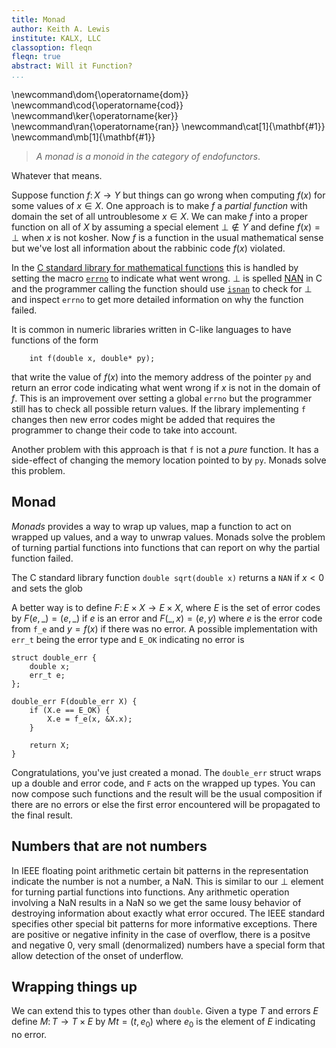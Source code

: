 ```yaml
---
title: Monad
author: Keith A. Lewis
institute: KALX, LLC
classoption: fleqn
fleqn: true
abstract: Will it Function?
...
```


\newcommand\dom{\operatorname{dom}}
\newcommand\cod{\operatorname{cod}}
\newcommand\ker{\operatorname{ker}}
\newcommand\ran{\operatorname{ran}}
\newcommand\cat[1]{\mathbf{#1}}
\newcommand\mb[1]{\mathbf{#1}}

> _A monad is a monoid in the category of endofunctors_.

Whatever that means.

Suppose function $f\colon X\to Y$ but things can go wrong when
computing $f(x)$ for some values of $x\in X$.  One approach is
to make $f$ a _partial function_ with domain the set of all untroublesome
$x\in X$.  We can make $f$ into a proper function on all of $X$ by assuming
a special element $\bot\not\in Y$ and define $f(x) = \bot$ when $x$
is not kosher.  Now $f$ is a function in the usual mathematical
sense but we've lost all information about the rabbinic code $f(x)$ violated.

In the [C standard library for mathematical
functions](https://en.cppreference.com/w/c/numeric/math)
this is handled by setting the macro
[`errno`](https://en.cppreference.com/w/c/error/errno)
to indicate what went wrong. $\bot$ is spelled
[NAN](https://en.cppreference.com/w/c/numeric/math/NAN)
in C and the programmer calling the function should use
[`isnan`](https://en.cppreference.com/w/c/numeric/math/isnan) to check
for $\bot$ and inspect `errno` to get more detailed information on why
the function failed.

It is common in numeric libraries written in C-like languages to have functions of the form
```
	int f(double x, double* py);
```
that write the value of $f(x)$ into the memory address of the pointer `py`
and return an error code indicating what went wrong if $x$ 
is not in the domain of $f$. This is an improvement over setting
a global `errno` but the programmer still has to check all possible
return values. If the library implementing `f` changes then
new error codes might be added that requires the programmer to
change their code to take into account.

Another problem with this approach is that `f` is not a _pure_ function.
It has a side-effect of changing the memory location pointed
to by `py`. Monads solve this problem.

## Monad

_Monads_ provides a way to wrap up values, map a function to act on
wrapped up values, and a way to unwrap values. Monads solve the problem
of turning partial functions into functions that can report on why the
partial function failed.

The C standard library function `double sqrt(double x)`
returns a `NAN` if $x < 0$ and sets the glob

A better way is to define $F\colon E\times X\to E\times X$, where $E$
is the set of error codes by $F(e,\_) = (e,\_)$ if $e$ is an error and
$F(\_,x) = (e,y)$ where $e$ is the error code from `f_e` and $y = f(x)$
if there was no error. A possible implementation with `err_t` being
the error type and `E_OK` indicating no error is
```
struct double_err {
	double x;
	err_t e;
};

double_err F(double_err X) {
	if (X.e == E_OK) {
		X.e = f_e(x, &X.x);
	}

	return X;
}
```
Congratulations, you've just created a monad. The `double_err` struct
wraps up a double and error code, and `F` acts on the wrapped up types.
You can now compose such functions and the result will be the usual
composition if there are no errors or else the first error encountered
will be propagated to the final result.

## Numbers that are not numbers

In IEEE floating point arithmetic certain bit patterns in the
representation indicate the number is not a number, a NaN. This is similar
to our $\bot$ element for turning partial functions into functions. Any
arithmetic operation involving a NaN results in a NaN so we get the same
lousy behavior of destroying information about exactly what error occured.
The IEEE standard specifies other special bit patterns for more informative
exceptions. There are positive or negative infinity in the case of overflow,
there is a positve and negative 0, very small (denormalized) numbers have
a special form that allow detection of the onset of underflow.

## Wrapping things up

We can extend this to types other than `double`. Given a type $T$ and errors $E$
define $M\colon T\to T\times E$ by $Mt = (t,e_0)$ where $e_0$ is the element
of $E$ indicating no error.
